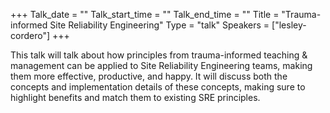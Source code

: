 +++
Talk_date = ""
Talk_start_time = ""
Talk_end_time = ""
Title = "Trauma-informed Site Reliability Engineering"
Type = "talk"
Speakers = ["lesley-cordero"]
+++

This talk will talk about how principles from trauma-informed teaching & management can be applied to Site Reliability Engineering teams, making them more effective, productive, and happy. It will discuss both the concepts and implementation details of these concepts, making sure to highlight benefits and match them to existing SRE principles.
